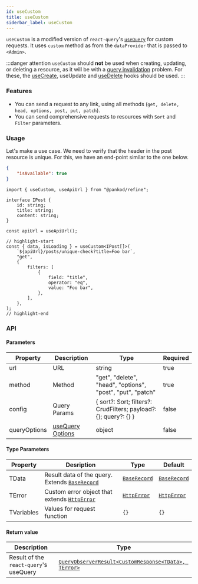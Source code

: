 ```yaml
---
id: useCustom
title: useCustom
siderbar_label: useCustom
---
```


`useCustom` is a modified version of `react-query`'s [`useQuery`](https://react-query.tanstack.com/reference/useQuery) for custom requests. It uses `custom` method as from the `dataProvider` that is passed to `<Admin>`.

:::danger attention
`useCustom` should **not** be used when creating, updating, or deleting a resource, as it will be with a [query invalidation](https://react-query.tanstack.com/guides/query-invalidation) problem. For these, the [useCreate](/docs/hooks/data/useCreate), useUpdate and [useDelete](/docs/hooks/data/useDelete) hooks should be used.
:::

### Features

-   You can send a request to any link, using all methods (`get, delete, head, options, post, put, patch`).
-   You can send comprehensive requests to resources with `Sort` and `Filter` parameters.

### Usage

Let's make a use case. We need to verify that the header in the post resource is unique. For this, we have an end-point similar to the one below.

```json title="https://refine-fake-rest.pankod.com/posts/unique-check?title=Foo bar"
{
    "isAvailable": true
}
```

```tsx
import { useCustom, useApiUrl } from "@pankod/refine";

interface IPost {
    id: string;
    title: string;
    content: string;
}

const apiUrl = useApiUrl();

// highlight-start
const { data, isLoading } = useCustom<IPost[]>(
    `${apiUrl}/posts/unique-check?title=Foo bar`,
    "get",
    {
        filters: [
            {
                field: "title",
                operator: "eq",
                value: "Foo bar",
            },
        ],
    },
);
// highlight-end
```

### API

#### Parameters

| Property     | Description                                                             | Type                                                             | Required |
| ------------ | ----------------------------------------------------------------------- | ---------------------------------------------------------------- | -------- |
| url          | URL                                                                     | string                                                           | true     |
| method       | Method                                                                  | "get", "delete", "head", "options", "post", "put", "patch"       | true     |
| config       | Query Params                                                            | { sort?: Sort; filters?: CrudFilters; payload?: {}; query?: {} } | false    |
| queryOptions | [useQuery Options](https://react-query.tanstack.com/reference/useQuery) | object                                                           | false    |

#### Type Parameters

| Property   | Desription                                          | Type              | Default           |
| ---------- | --------------------------------------------------- | ----------------- | ----------------- |
| TData      | Result data of the query. Extends [`BaseRecord`](#) | [`BaseRecord`](#) | [`BaseRecord`](#) |
| TError     | Custom error object that extends [`HttpError`](#)   | [`HttpError`](#)  | [`HttpError`](#)  |
| TVariables | Values for request function                         | `{}`              | `{}`              |

#### Return value

| Description                            | Type                                                                                                        |
| -------------------------------------- | ----------------------------------------------------------------------------------------------------------- |
| Result of the `react-query`'s useQuery | [`QueryObserverResult<CustomResponse<TData>, TError>`](https://react-query.tanstack.com/reference/useQuery) |
